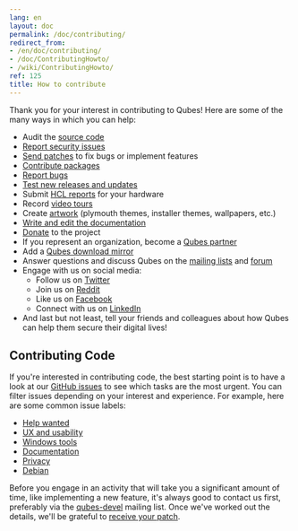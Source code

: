 ```yaml
---
lang: en
layout: doc
permalink: /doc/contributing/
redirect_from:
- /en/doc/contributing/
- /doc/ContributingHowto/
- /wiki/ContributingHowto/
ref: 125
title: How to contribute
---
```


Thank you for your interest in contributing to Qubes! Here are some of the many
ways in which you can help:

* Audit the [source code](/doc/source-code/)
* [Report security issues](/security/)
* [Send patches](/doc/source-code/#how-to-send-patches) to fix bugs or
  implement features
* [Contribute packages](/doc/package-contributions)
* [Report bugs](/doc/issue-tracking/)
* [Test new releases and updates](/doc/testing/)
* Submit [HCL reports](/doc/hcl/) for your hardware
* Record [video tours](/video-tours/)
* Create [artwork](https://github.com/QubesOS/qubes-artwork) (plymouth themes,
  installer themes, wallpapers, etc.)
* [Write and edit the documentation](/doc/how-to-edit-the-documentation)
* [Donate](/donate/) to the project
* If you represent an organization, become a [Qubes partner](/partners/)
* Add a [Qubes download mirror](/downloads/mirrors/)
* Answer questions and discuss Qubes on the [mailing lists](/support/) and
  [forum](/support/#forum)
* Engage with us on social media:
  * Follow us on [Twitter](https://twitter.com/QubesOS)
  * Join us on [Reddit](https://www.reddit.com/r/Qubes/)
  * Like us on [Facebook](https://www.facebook.com/QubesOS)
  * Connect with us on [LinkedIn](https://www.linkedin.com/company/qubes-os/)
* And last but not least, tell your friends and colleagues about how Qubes can
  help them secure their digital lives!

Contributing Code
-----------------

If you're interested in contributing code, the best starting point is to have a
look at our [GitHub issues](https://github.com/QubesOS/qubes-issues/issues) to
see which tasks are the most urgent. You can filter issues depending on your
interest and experience. For example, here are some common issue labels:

* [Help wanted](https://github.com/QubesOS/qubes-issues/issues?q=is%3Aissue+is%3Aopen+label%3A%22help+wanted%22&utf8=%E2%9C%93)
* [UX and usability](https://github.com/QubesOS/qubes-issues/issues?q=is%3Aissue+is%3Aopen+label%3AUX)
* [Windows tools](https://github.com/QubesOS/qubes-issues/issues?q=is%3Aissue+is%3Aopen+label%3A%22C%3A+windows+tools%22)
* [Documentation](https://github.com/QubesOS/qubes-issues/issues?q=is%3Aissue+is%3Aopen+label%3A%22C%3A+doc%22)
* [Privacy](https://github.com/QubesOS/qubes-issues/issues?utf8=%E2%9C%93&q=is%3Aissue%20is%3Aopen%20label%3A%22privacy%22%20)
* [Debian](https://github.com/QubesOS/qubes-issues/issues?q=is%3Aissue+is%3Aopen+label%3A%22C%3A+Debian%22)

Before you engage in an activity that will take you a significant amount of
time, like implementing a new feature, it's always good to contact us first,
preferably via the [qubes-devel](/support/#qubes-devel) mailing list. Once
we've worked out the details, we'll be grateful to [receive your patch](/doc/source-code/#how-to-send-patches).
